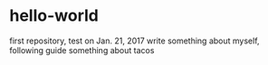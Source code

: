 # hello-world
first repository, test on Jan. 21, 2017
write something about myself, following guide
something about tacos

